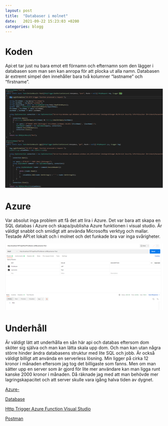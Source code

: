 ```yaml
---
layout: post
title:  "Databaser i molnet"
date:   2021-09-22 15:23:03 +0200
categories: blogg
---
```


# Koden
Api:et tar just nu bara emot ett förnamn och efternamn som den lägger i databasen som man sen kan anropa för att plocka ut alla namn. Databasen är extremt simpel den innehåller bara två kolumner “lastname” och “firstname”.

![kod](https://raw.githubusercontent.com/brinkhoff98/brinkhoff98.github.io/main/docs/_posts/apikod.png)

# Azure
Var absolut inga problem att få det att lira i Azure. Det var bara att skapa en SQL databas i Azure och skapa/publisha Azure funktionen i visual studio. Är väldigt snabbt och smidigt att använda Microsofts verktyg och mallar. Testade API:et lokalt och i molnet och det funkade bra var inga svårigheter.

![test api post](https://raw.githubusercontent.com/brinkhoff98/brinkhoff98.github.io/main/docs/_posts/testpostapi.png)

# Underhåll
Är väldigt lätt att underhålla en sån här api och databas eftersom dom sköter sig själva och man kan lätta skala upp dom. Och man kan utan några större hinder ändra databasens struktur med lite SQL och jobb.
Är också väldigt billigt att använda en serverless lösning. Min ligger på cirka 12 kronor i månaden eftersom jag tog det billigaste som fanns. Men om man sätter upp en server som är gjord för lite mer användare kan man ligga runt kanske 2000 kronor i månaden. Då räknade jag med att man behövde mer lagringskapacitet och att server skulle vara igång halva tiden av dygnet. 


[Azure-](https://docs.microsoft.com/en-us/azure/azure-functions/functions-overview)

[Database](https://docs.microsoft.com/en-us/azure/azure-sql/database/single-database-create-quickstart?tabs=azure-portal)

[Http Trigger Azure Function Visual Studio](https://www.c-sharpcorner.com/article/how-to-create-an-http-trigger-azure-function-app-using-visual-studio-20172/)

[Postman](https://www.postman.com/)
